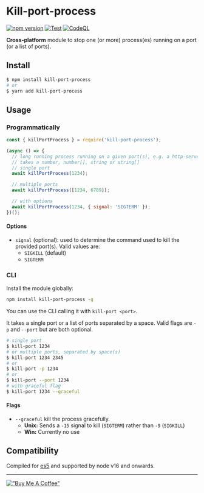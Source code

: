 # Kill-port-process

[![npm version](https://badge.fury.io/js/kill-port-process.svg)](https://badge.fury.io/js/kill-port-process)
[![Test](https://github.com/hilleer/kill-port-process/actions/workflows/ci.yml/badge.svg?branch=main)](https://github.com/hilleer/kill-port-process/actions/workflows/ci.yml)
[![CodeQL](https://github.com/hilleer/kill-port-process/actions/workflows/github-code-scanning/codeql/badge.svg)](https://github.com/hilleer/kill-port-process/actions/workflows/github-code-scanning/codeql)

**Cross-platform** module to stop one (or more) process(es) running on a port (or a list of ports).

## Install

```bash
$ npm install kill-port-process
# or
$ yarn add kill-port-process
```

## Usage

### Programmatically

```javascript
const { killPortProcess } = require('kill-port-process');

(async () => {
  // long running process running on a given port(s), e.g. a http-server
  // takes a number, number[], string or string[]
  // single port
  await killPortProcess(1234);

  // multiple ports
  await killPortProcess([1234, 6789]);

  // with options
  await killPortProcess(1234, { signal: 'SIGTERM' });
})();
```

#### Options

* `signal` (optional): used to determine the command used to kill the provided port(s). Valid values are:
  * `SIGKILL` (default)
  * `SIGTERM`

### CLI

Install the module globally:

```bash
npm install kill-port-process -g
```

You can use the CLI calling it with `kill-port <port>`.

It takes a single port or a list of ports separated by a space. Valid flags are `-p` and `--port` but are both optional.

```bash
# single port
$ kill-port 1234
# or multiple ports, separated by space(s)
$ kill-port 1234 2345
# or
$ kill-port -p 1234
# or
$ kill-port --port 1234
# with graceful flag
$ kill-port 1234 --graceful
```

#### Flags

* `--graceful` kill the process gracefully.
  * **Unix:** Sends a `-15` signal to kill (`SIGTERM`) rather than `-9` (`SIGKILL`)
  * **Win:** Currently no use

## Compatibility

Compiled for [es5](https://compat-table.github.io/compat-table/es5) and supported by node v16 and onwards.

---

[!["Buy Me A Coffee"](https://www.buymeacoffee.com/assets/img/custom_images/orange_img.png)](https://www.buymeacoffee.com/hilleer)
